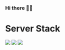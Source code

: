 ### Hi there 👋😄

# Server Stack
<img src="https://img.shields.io/badge/NodeJS-339933?style=for-the-badge&logo=Node.js&logoColor=white">
<img src="https://img.shields.io/badge/NestJS-339933?style=for-the-badge&logo=NestJS&logoColor=#E0234E">
<img src="https://img.shields.io/badge/Spring-6DB33F?style=for-the-badge&logo=spring&logoColor=white">

